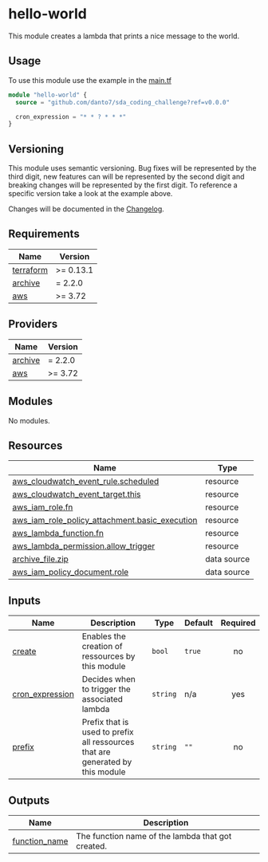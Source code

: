 <!-- BEGIN_TF_DOCS -->
# hello-world

This module creates a lambda that prints a nice message to the world.

## Usage

To use this module use the example in the [main.tf](../../main.tf)

```terraform
module "hello-world" {
  source = "github.com/danto7/sda_coding_challenge?ref=v0.0.0"

  cron_expression = "* * ? * * *"
}
```

## Versioning

This module uses semantic versioning.
Bug fixes will be represented by the third digit,
new features can will be represented by the second digit
and breaking changes will be represented by the first digit.
To reference a specific version take a look at the example above.

Changes will be documented in the [Changelog](changelog.md).

## Requirements

| Name | Version |
|------|---------|
| <a name="requirement_terraform"></a> [terraform](#requirement\_terraform) | >= 0.13.1 |
| <a name="requirement_archive"></a> [archive](#requirement\_archive) | = 2.2.0 |
| <a name="requirement_aws"></a> [aws](#requirement\_aws) | >= 3.72 |

## Providers

| Name | Version |
|------|---------|
| <a name="provider_archive"></a> [archive](#provider\_archive) | = 2.2.0 |
| <a name="provider_aws"></a> [aws](#provider\_aws) | >= 3.72 |

## Modules

No modules.

## Resources

| Name | Type |
|------|------|
| [aws_cloudwatch_event_rule.scheduled](https://registry.terraform.io/providers/hashicorp/aws/latest/docs/resources/cloudwatch_event_rule) | resource |
| [aws_cloudwatch_event_target.this](https://registry.terraform.io/providers/hashicorp/aws/latest/docs/resources/cloudwatch_event_target) | resource |
| [aws_iam_role.fn](https://registry.terraform.io/providers/hashicorp/aws/latest/docs/resources/iam_role) | resource |
| [aws_iam_role_policy_attachment.basic_execution](https://registry.terraform.io/providers/hashicorp/aws/latest/docs/resources/iam_role_policy_attachment) | resource |
| [aws_lambda_function.fn](https://registry.terraform.io/providers/hashicorp/aws/latest/docs/resources/lambda_function) | resource |
| [aws_lambda_permission.allow_trigger](https://registry.terraform.io/providers/hashicorp/aws/latest/docs/resources/lambda_permission) | resource |
| [archive_file.zip](https://registry.terraform.io/providers/hashicorp/archive/2.2.0/docs/data-sources/file) | data source |
| [aws_iam_policy_document.role](https://registry.terraform.io/providers/hashicorp/aws/latest/docs/data-sources/iam_policy_document) | data source |

## Inputs

| Name | Description | Type | Default | Required |
|------|-------------|------|---------|:--------:|
| <a name="input_create"></a> [create](#input\_create) | Enables the creation of ressources by this module | `bool` | `true` | no |
| <a name="input_cron_expression"></a> [cron\_expression](#input\_cron\_expression) | Decides when to trigger the associated lambda | `string` | n/a | yes |
| <a name="input_prefix"></a> [prefix](#input\_prefix) | Prefix that is used to prefix all ressources that are generated by this module | `string` | `""` | no |

## Outputs

| Name | Description |
|------|-------------|
| <a name="output_function_name"></a> [function\_name](#output\_function\_name) | The function name of the lambda that got created. |
<!-- END_TF_DOCS -->